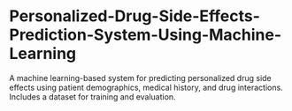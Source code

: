 # Personalized-Drug-Side-Effects-Prediction-System-Using-Machine-Learning
A machine learning-based system for predicting personalized drug side effects using patient demographics, medical history, and drug interactions. Includes a dataset for training and evaluation.
